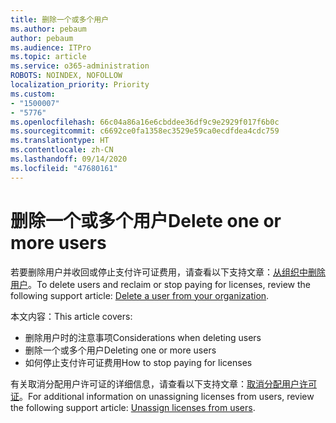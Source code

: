 ```yaml
---
title: 删除一个或多个用户
ms.author: pebaum
author: pebaum
ms.audience: ITPro
ms.topic: article
ms.service: o365-administration
ROBOTS: NOINDEX, NOFOLLOW
localization_priority: Priority
ms.custom:
- "1500007"
- "5776"
ms.openlocfilehash: 66c04a86a16e6cbddee36df9c9e2929f017f6b0c
ms.sourcegitcommit: c6692ce0fa1358ec3529e59ca0ecdfdea4cdc759
ms.translationtype: HT
ms.contentlocale: zh-CN
ms.lasthandoff: 09/14/2020
ms.locfileid: "47680161"
---
```

# <a name="delete-one-or-more-users"></a><span data-ttu-id="0e372-102">删除一个或多个用户</span><span class="sxs-lookup"><span data-stu-id="0e372-102">Delete one or more users</span></span>

<span data-ttu-id="0e372-103">若要删除用户并收回或停止支付许可证费用，请查看以下支持文章：[从组织中删除用户](https://docs.microsoft.com/microsoft-365/admin/add-users/delete-a-user?view=o365-worldwide)。</span><span class="sxs-lookup"><span data-stu-id="0e372-103">To delete users and reclaim or stop paying for licenses, review the following support article:  [Delete a user from your organization](https://docs.microsoft.com/microsoft-365/admin/add-users/delete-a-user?view=o365-worldwide).</span></span>

<span data-ttu-id="0e372-104">本文内容：</span><span class="sxs-lookup"><span data-stu-id="0e372-104">This article covers:</span></span>

- <span data-ttu-id="0e372-105">删除用户时的注意事项</span><span class="sxs-lookup"><span data-stu-id="0e372-105">Considerations when deleting users</span></span>
- <span data-ttu-id="0e372-106">删除一个或多个用户</span><span class="sxs-lookup"><span data-stu-id="0e372-106">Deleting one or more users</span></span>
- <span data-ttu-id="0e372-107">如何停止支付许可证费用</span><span class="sxs-lookup"><span data-stu-id="0e372-107">How to stop paying for licenses</span></span>

<span data-ttu-id="0e372-108">有关取消分配用户许可证的详细信息，请查看以下支持文章：[取消分配用户许可证](https://docs.microsoft.com/microsoft-365/admin/manage/remove-licenses-from-users?view=o365-worldwide)。</span><span class="sxs-lookup"><span data-stu-id="0e372-108">For additional information on unassigning licenses from users, review the following support article: [Unassign licenses from users](https://docs.microsoft.com/microsoft-365/admin/manage/remove-licenses-from-users?view=o365-worldwide).</span></span>